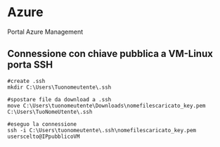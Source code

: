 # Azure
Portal Azure Management

## Connessione con chiave pubblica a VM-Linux porta SSH
```
#create .ssh 
mkdir C:\Users\Tuonomeutente\.ssh
```
```
#spostare file da download a .ssh
move C:\Users\tuonomeutente\Downloads\nomefilescaricato_key.pem C:\Users\TuoNomeUtente\.ssh
```
```
#eseguo la connessione
ssh -i C:\Users\tuonomeutente\.ssh\nomefilescaricato_key.pem userscelto@IPpubblicoVM
```
